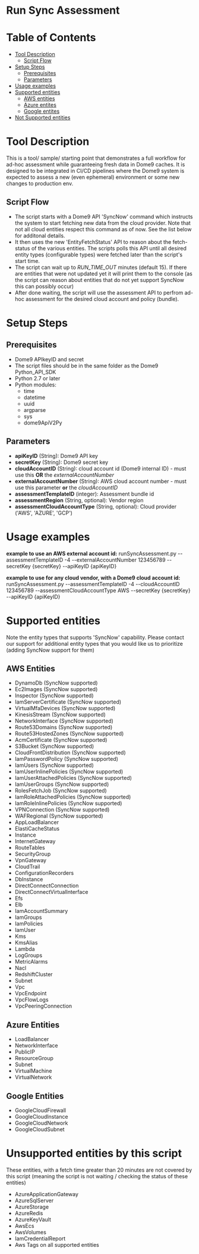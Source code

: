 # Run Sync Assessment


Table of Contents
=================
* [Tool Description](#tool-description)
  * [Script Flow](#script-flow)
* [Setup Steps](#setup-steps)
  * [Prerequisites](#Prerequisites)
  * [Parameters](#Parameters)
* [Usage examples](#usage-examples)
* [Supported entities](#supported-entities)
  * [AWS entities](#aws-entities)
  * [Azure entites](#azure-entites)
  * [Google entites](#google-entites)
* [Not Supported entities](#not-supported-entities)

# Tool Description
This is a tool/ sample/ starting point that demonstrates a full workflow for ad-hoc assessment while guaranteeing fresh data in Dome9 caches. It is designed to be integrated in CI/CD pipelines where the Dome9 system is expected to assess a new (even ephemeral) environment or some new changes to production env.


## Script Flow
- The script starts with a Dome9 API 'SyncNow' command which instructs the system to start fetching new data from the cloud provider. Note that not all cloud entities respect this command as of now. See the list below for additonal details.
- It then uses the new 'EntityFetchStatus' API to reason about the fetch-status of the various entities. The scripts polls this API until all desired entity types (configurable types) were fetched later than the script's start time.
- The script can wait up to *RUN_TIME_OUT* minutes (default 15). If there are entities that were not updated yet it will print them to the console (as the script can reason about entities that do not yet support SyncNow this can possibly occur)
- After done waiting, the script will use the assessment API to perfrom ad-hoc assessment for the desired cloud account and policy (bundle).

# Setup Steps
## Prerequisites 

- Dome9 APIkeyID and secret
- The script files should be in the same folder as the Dome9 Python_API_SDK 
- Python 2.7 or later
- Python modules:
    - time 
    - datetime
    - uuid
    - argparse
    - sys
    - dome9ApiV2Py

## Parameters

* **apiKeyID** (String): Dome9 API key
* **secretKey** (String): Dome9 secret key
* **cloudAccountID** (String): cloud account id (Dome9 internal ID) - must use this **OR** the *externalAccountNumber*
* **externalAccountNumber** (String): AWS cloud account number - must use this parameter **or** the *cloudAccountID*
* **assessmentTemplateID** (integer): Assessment bundle id
* **assessmentRegion** (String, optional): Vendor region
* **assessmentCloudAccountType** (String, optional): Cloud provider ('AWS', 'AZURE', 'GCP')


# Usage examples

**example to use an AWS external account id:**
runSyncAssessment.py --assessmentTemplateID -4 --externalAccountNumber 123456789 --secretKey {secretKey} --apiKeyID {apiKeyID}

**example to use for any cloud vendor, with a Dome9 cloud account id:**
runSyncAssessment.py --assessmentTemplateID -4 --cloudAccountID 123456789 --assessmentCloudAccountType AWS --secretKey {secretKey} --apiKeyID {apiKeyID}

# Supported entities
Note the entity types that supports 'SyncNow' capability. 
Please contact our support for additional entity types that you would like us to prioritize (adding SyncNow support for them)

## AWS Entities

- DynamoDb (SyncNow supported)
- Ec2Images (SyncNow supported)
- Inspector (SyncNow supported)
- IamServerCertificate (SyncNow supported)
- VirtualMfaDevices (SyncNow supported)
- KinesisStream (SyncNow supported)
- NetworkInterface (SyncNow supported)
- Route53Domains (SyncNow supported)
- Route53HostedZones (SyncNow supported)
- AcmCertificate (SyncNow supported)
- S3Bucket (SyncNow supported)
- CloudFrontDistribution (SyncNow supported)
- IamPasswordPolicy (SyncNow supported)
- IamUsers (SyncNow supported)
- IamUserInlinePolicies (SyncNow supported)
- IamUserAttachedPolicies (SyncNow supported)
- IamUserGroups (SyncNow supported)
- RolesFetchJob (SyncNow supported)
- IamRoleAttachedPolicies (SyncNow supported)
- IamRoleInlinePolicies (SyncNow supported)
- VPNConnection (SyncNow supported)
- WAFRegional (SyncNow supported)
- AppLoadBalancer
- ElastiCacheStatus
- Instance
- InternetGateway
- RouteTables
- SecurityGroup
- VpnGateway
- CloudTrail
- ConfigurationRecorders
- DbInstance
- DirectConnectConnection
- DirectConnectVirtualInterface
- Efs
- Elb
- IamAccountSummary
- IamGroups
- IamPolicies
- IamUser
- Kms
- KmsAlias
- Lambda
- LogGroups
- MetricAlarms
- Nacl
- RedshiftCluster
- Subnet
- Vpc
- VpcEndpoint
- VpcFlowLogs
- VpcPeeringConnection


## Azure Entities

- LoadBalancer
- NetworkInterface
- PublicIP
- ResourceGroup
- Subnet
- VirtualMachine
- VirtualNetwork

## Google Entities

- GoogleCloudFirewall
- GoogleCloudInstance
- GoogleCloudNetwork
- GoogleCloudSubnet

# Unsupported entities by this script
These entities, with a fetch time greater than 20 minutes are not covered by this script (meaning the script is not waiting / checking the status of these entities)

- AzureApplicationGateway
- AzureSqlServer
- AzureStorage
- AzureRedis
- AzureKeyVault
- AwsEcs
- AwsVolumes
- IamCredentialReport
- Aws Tags on all supported entities
